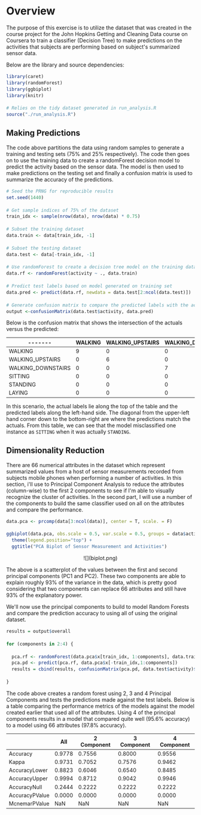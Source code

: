 
# Overview

The purpose of this exercise is to utilize the dataset that was created in the course project for the John Hopkins Getting and Cleaning Data course on Coursera to train a classifier (Decision Tree) to make predictions on the activities that subjects are performing based on subject's summarized sensor data.

Below are the library and source dependencies:


```r
library(caret)
library(randomForest)
library(ggbiplot)
library(knitr)

# Relies on the tidy dataset generated in run_analysis.R
source("./run_analysis.R")
```


## Making Predictions

The code above partitions the data using random samples to generate a training and testing sets (75% and 25% respectively).  The code then goes on to use the training data to create a randomForest decision model to predict the activity based on the sensor data.  The model is then used to make predictions on the testing set and finally a confusion matrix is used to summarize the accuracy of the predictions.



```r
# Seed the PRNG for reproducible results
set.seed(1440)

# Get sample indices of 75% of the dataset
train_idx <- sample(nrow(data), nrow(data) * 0.75)

# Subset the training dataset
data.train <- data[train_idx, -1]

# Subset the testing dataset
data.test <- data[-train_idx, -1]

# Use randomForest to create a decision tree model on the training data
data.rf <- randomForest(activity ~ ., data.train)

# Predict test labels based on model generated on training set
data.pred <- predict(data.rf, newdata = data.test[2:ncol(data.test)])

# Generate confusion matrix to compare the predicted labels with the actual labels
output <-confusionMatrix(data.test$activity, data.pred)
```


Below is the confusion matrix that shows the intersection of the actuals versus the predicted:


|-------|WALKING|WALKING_UPSTAIRS|WALKING_DOWNSTAIRS| SITTING|STANDING|LAYING|
|-------|-------|----------------|------------------|--------|--------|------|
|WALKING|              9     |             0         |           0    |     0          |0     |   0|
|WALKING_UPSTAIRS     |       0          |        6         |           0     |    0          |0    |    0|
|WALKING_DOWNSTAIRS    |      0          |        0         |           7    |     0          |0     |   0|
|SITTING        |             0        |          0         |           0    |     6          |1     |   0|
|STANDING    |                0          |        0          |          0    |     0         |10     |   0|
|LAYING       |               0        |          0           |         0     |    0          |0    |    6|

In this scenario, the actual labels lie along the top of the table and the predicted labels along the left-hand side.  The diagonal from the upper-left hand corner down to the bottom-right are where the predictions match the actuals.  From this table, we can see that the model misclassified one instance as `SITTING` when it was actually `STANDING`.

## Dimensionality Reduction

There are 66 numerical attributes in the dataset which represent summarized values from a host of sensor measurements recorded from subjects mobile phones when performing a number of activities.  In this section, i'll use to Principal Component Analysis to reduce the attributes (column-wise) to the first 2 components to see if I'm able to visually recognize the cluster of activities.  In the second part, I will use a number of the components to build the same classifier used on all on the attributes and compare the performance.




```r
data.pca <- prcomp(data[3:ncol(data)], center = T, scale. = F)

ggbiplot(data.pca, obs.scale = 0.5, var.scale = 0.5, groups = data$activity, ellipse = T, var.axes = F) + 
  theme(legend.position="top") +
  ggtitle("PCA Biplot of Sensor Measurement and Activities")
```

<center>![](biplot.png)</center>

The above is a scatterplot of the values between the first and second principal components (PC1 and PC2).  These two components are able to explain roughly 93% of the variance in the data, which is pretty good considering that two components can replace 66 attributes and still have 93% of the explanatory power.

We'll now use the principal components to build to model Random Forests and compare the prediction accuracy to using all of using the original dataset.


```r
results = output$overall

for (components in 2:4) {
  
  pca.rf <- randomForest(data.pca$x[train_idx, 1:components], data.train$activity)
  pca.pd <- predict(pca.rf, data.pca$x[-train_idx,1:components])
  results = cbind(results, confusionMatrix(pca.pd, data.test$activity)$overall)

}
```

The code above creates a random forest using 2, 3 and 4 Principal Components and tests the predictions made against the test labels.  Below is a table comparing the performance metrics of the models against the model created earlier that used all of the attributes.  Using 4 of the principal components results in a model that compared quite well (95.6% accuracy) to a model using 66 attributes (97.8% accuracy).



|                |     All |  2 Component |   3 Component| 4 Component |
|--------------- | ------- | ------------ | ------------ | ------------|
|Accuracy        |  0.9778 |       0.7556 |      0.8000  |      0.9556 |
|Kappa           |  0.9731 |       0.7052 |      0.7576  |      0.9462 |
|AccuracyLower   |  0.8823 |       0.6046 |      0.6540  |      0.8485 |
|AccuracyUpper   |  0.9994 |       0.8712 |      0.9042  |      0.9946 |
|AccuracyNull    |  0.2444 |      0.2222  |      0.2222  |      0.2222 |
|AccuracyPValue  |  0.0000 |      0.0000  |     0.0000   |      0.0000 |
|McnemarPValue   |     NaN |         NaN  |         NaN  |      NaN    |


